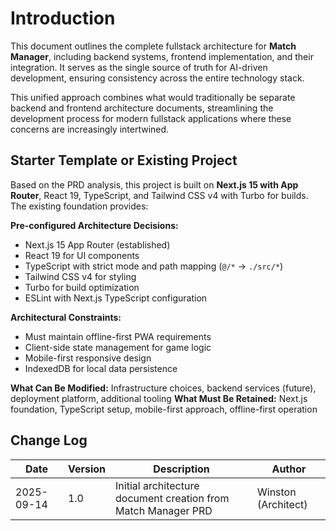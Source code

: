 # Introduction

This document outlines the complete fullstack architecture for **Match Manager**, including backend systems, frontend implementation, and their integration. It serves as the single source of truth for AI-driven development, ensuring consistency across the entire technology stack.

This unified approach combines what would traditionally be separate backend and frontend architecture documents, streamlining the development process for modern fullstack applications where these concerns are increasingly intertwined.

## Starter Template or Existing Project

Based on the PRD analysis, this project is built on **Next.js 15 with App Router**, React 19, TypeScript, and Tailwind CSS v4 with Turbo for builds. The existing foundation provides:

**Pre-configured Architecture Decisions:**
- Next.js 15 App Router (established)
- React 19 for UI components
- TypeScript with strict mode and path mapping (`@/*` → `./src/*`)
- Tailwind CSS v4 for styling
- Turbo for build optimization
- ESLint with Next.js TypeScript configuration

**Architectural Constraints:**
- Must maintain offline-first PWA requirements
- Client-side state management for game logic
- Mobile-first responsive design
- IndexedDB for local data persistence

**What Can Be Modified:** Infrastructure choices, backend services (future), deployment platform, additional tooling
**What Must Be Retained:** Next.js foundation, TypeScript setup, mobile-first approach, offline-first operation

## Change Log
| Date | Version | Description | Author |
|------|---------|-------------|---------|
| 2025-09-14 | 1.0 | Initial architecture document creation from Match Manager PRD | Winston (Architect) |

